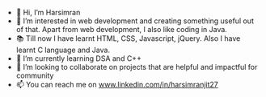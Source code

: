 - 👋 Hi, I’m Harsimran
- 👀 I’m interested in web development and creating something useful out of that.
     Apart from web development, I also like coding in Java.
- 📚 Till now I have learnt HTML, CSS, Javascript, jQuery. Also I have learnt C language and Java.
- 🌱 I’m currently learning DSA and C++
- 💞️ I’m looking to collaborate on projects that are helpful and impactful for community
- 📫 You can reach me on www.linkedin.com/in/harsimranjit27

<!---
harsimranjit27/harsimranjit27 is a ✨ special ✨ repository because its `README.md` (this file) appears on your GitHub profile.
You can click the Preview link to take a look at your changes.
--->

<!-- [![Harsimran's github stats](https://github-readme-stats.vercel.app/api?username=harsimranjit27&count_private=true&show_icons=true&theme=github_dark&hide_rank=false&hide=stars,prs,issues,contribs)](https://github.com/anuraghazra/github-readme-stats) [![Top Langs](https://github-readme-stats.vercel.app/api/top-langs/?username=harsimranjit27&layout=compact)](https://github.com/anuraghazra/github-readme-stats)
 -->
